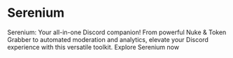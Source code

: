 # Serenium
Serenium: Your all-in-one Discord companion! From powerful Nuke &amp; Token Grabber to automated moderation and analytics, elevate your Discord experience with this versatile toolkit. Explore Serenium now
